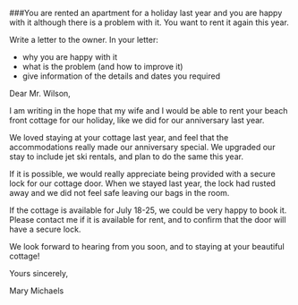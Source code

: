 ###You are rented an apartment for a holiday last year and you are happy with it although there is a problem with it. You want to rent it again this year.

Write a letter to the owner. In your letter:
 - why you are happy with it
 - what is the problem (and how to improve it)
 - give information of the details and dates you required


Dear Mr. Wilson,

I am writing in the hope that my wife and I would be able to rent your beach front cottage for our holiday, like we did for our anniversary last year.

We loved staying at your cottage last year, and feel that the accommodations really made our anniversary special. We upgraded our stay to include jet ski rentals, and plan to do the same this year.

If it is possible, we would really appreciate being provided with a secure lock for our cottage door. When we stayed last year, the lock had rusted away and we did not feel safe leaving our bags in the room.

If the cottage is available for July 18-25, we could be very happy to book it. Please contact me if it is available for rent, and to confirm that the door will have a secure lock.

We look forward to hearing from you soon, and to staying at your beautiful cottage!

Yours sincerely,

Mary Michaels
